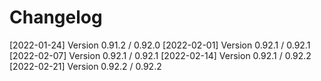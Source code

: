 # Changelog

[2022-01-24] Version 0.91.2 / 0.92.0
[2022-02-01] Version 0.92.1 / 0.92.1
[2022-02-07] Version 0.92.1 / 0.92.1
[2022-02-14] Version 0.92.1 / 0.92.2
[2022-02-21] Version 0.92.2 / 0.92.2

